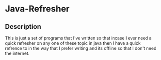 # Java-Refresher

## Description
This is just a set of programs that I've written so that incase I ever need
a quick refresher on any one of these topic in java then I have a quick refrence
to in the way that I prefer writing and its offline so that I don't need the internet. 
